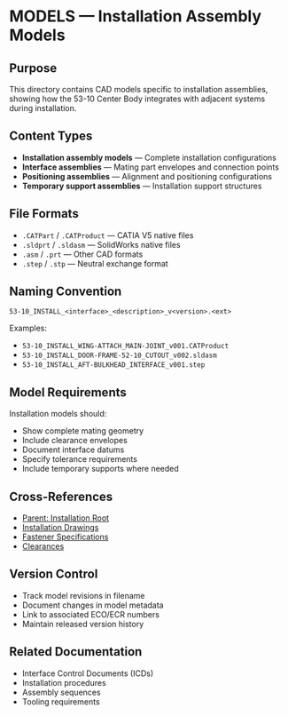 # MODELS — Installation Assembly Models

## Purpose

This directory contains CAD models specific to installation assemblies, showing how the 53-10 Center Body integrates with adjacent systems during installation.

## Content Types

- **Installation assembly models** — Complete installation configurations
- **Interface assemblies** — Mating part envelopes and connection points
- **Positioning assemblies** — Alignment and positioning configurations
- **Temporary support assemblies** — Installation support structures

## File Formats

- `.CATPart` / `.CATProduct` — CATIA V5 native files
- `.sldprt` / `.sldasm` — SolidWorks native files
- `.asm` / `.prt` — Other CAD formats
- `.step` / `.stp` — Neutral exchange format

## Naming Convention

```
53-10_INSTALL_<interface>_<description>_v<version>.<ext>
```

Examples:
- `53-10_INSTALL_WING-ATTACH_MAIN-JOINT_v001.CATProduct`
- `53-10_INSTALL_DOOR-FRAME-52-10_CUTOUT_v002.sldasm`
- `53-10_INSTALL_AFT-BULKHEAD_INTERFACE_v001.step`

## Model Requirements

Installation models should:
- Show complete mating geometry
- Include clearance envelopes
- Document interface datums
- Specify tolerance requirements
- Include temporary supports where needed

## Cross-References

- [Parent: Installation Root](../README.md)
- [Installation Drawings](../DRAWINGS/README.md)
- [Fastener Specifications](../FASTENERS/README.md)
- [Clearances](../CLEARANCES/README.md)

## Version Control

- Track model revisions in filename
- Document changes in model metadata
- Link to associated ECO/ECR numbers
- Maintain released version history

## Related Documentation

- Interface Control Documents (ICDs)
- Installation procedures
- Assembly sequences
- Tooling requirements
